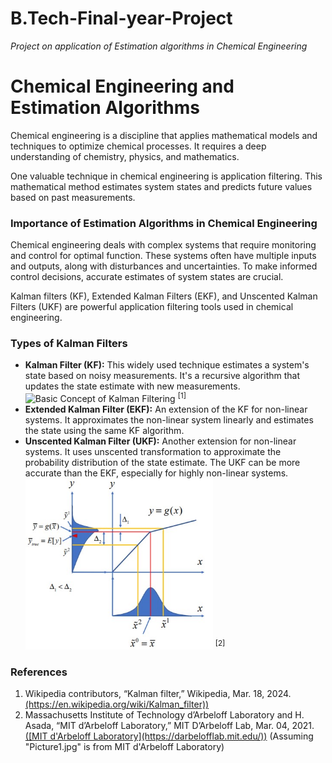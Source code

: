# B.Tech-Final-year-Project
*Project on application of Estimation algorithms in Chemical Engineering*

<body>
    <h1>Chemical Engineering and Estimation Algorithms</h1>
    <p>Chemical engineering is a discipline that applies mathematical models and techniques to optimize chemical processes. It requires a deep understanding of chemistry, physics, and mathematics.</p>
    <p>One valuable technique in chemical engineering is application filtering. This mathematical method estimates system states and predicts future values based on past measurements.</p>
    <h3>Importance of Estimation Algorithms in Chemical Engineering</h3>
    <p>Chemical engineering deals with complex systems that require monitoring and control for optimal function. These systems often have multiple inputs and outputs, along with disturbances and uncertainties. To make informed control decisions, accurate estimates of system states are crucial.</p>
    <p>Kalman filters (KF), Extended Kalman Filters (EKF), and Unscented Kalman Filters (UKF) are powerful application filtering tools used in chemical engineering.</p>
    <h3>Types of Kalman Filters</h3>
   <ul>
    <li>
      <strong>Kalman Filter (KF):</strong> This widely used technique estimates a system's state based on noisy measurements. It's a recursive algorithm that updates the state estimate with new measurements.
      <br>
      <img
        src="https://upload.wikimedia.org/wikipedia/commons/thumb/a/a5/Basic_concept_of_Kalman_filtering.svg/400px-Basic_concept_of_Kalman_filtering.svg.png"
        alt="Basic Concept of Kalman Filtering"
      />
      <sup>[1]</sup>
    </li>
    <li>
      <strong>Extended Kalman Filter (EKF):</strong> An extension of the KF for non-linear systems. It approximates the non-linear system linearly and estimates the state using the same KF algorithm.
    </li>
    <li>
      <strong>Unscented Kalman Filter (UKF):</strong> Another extension for non-linear systems. It uses unscented transformation to approximate the probability distribution of the state estimate. The UKF can be more accurate than the EKF, especially for highly non-linear systems.
      <br>
      <img src="Picture1.jpg" alt="Custom Image" width="300" />
      <sup>[2]</sup>
    </li>
  </ul>

  <h3>References</h3>
 
  <ol>
    <li>
      Wikipedia contributors, “Kalman filter,” Wikipedia, Mar. 18, 2024. <a href="https://en.wikipedia.org/wiki/Kalman_filter">(https://en.wikipedia.org/wiki/Kalman_filter))</a>
    </li>
    <li>
      Massachusetts Institute of Technology d’Arbeloff Laboratory and H. Asada, “MIT d’Arbeloff Laboratory,” MIT D’Arbeloff Lab, Mar. 04, 2021. <a href="https://darbelofflab.mit.edu/">([MIT d'Arbeloff Laboratory](https://darbelofflab.mit.edu/))</a> (Assuming "Picture1.jpg" is from MIT d'Arbeloff Laboratory)
    </li>
  </ol>
</body>


